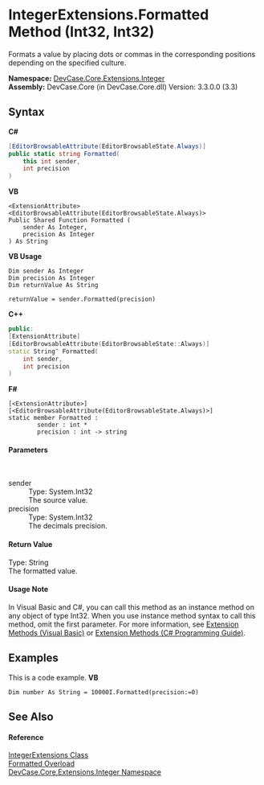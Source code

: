 # IntegerExtensions.Formatted Method (Int32, Int32)
 

Formats a value by placing dots or commas in the corresponding positions depending on the specified culture.

**Namespace:**&nbsp;<a href="N_DevCase_Core_Extensions_Integer">DevCase.Core.Extensions.Integer</a><br />**Assembly:**&nbsp;DevCase.Core (in DevCase.Core.dll) Version: 3.3.0.0 (3.3)

## Syntax

**C#**<br />
``` C#
[EditorBrowsableAttribute(EditorBrowsableState.Always)]
public static string Formatted(
	this int sender,
	int precision
)
```

**VB**<br />
``` VB
<ExtensionAttribute>
<EditorBrowsableAttribute(EditorBrowsableState.Always)>
Public Shared Function Formatted ( 
	sender As Integer,
	precision As Integer
) As String
```

**VB Usage**<br />
``` VB Usage
Dim sender As Integer
Dim precision As Integer
Dim returnValue As String

returnValue = sender.Formatted(precision)
```

**C++**<br />
``` C++
public:
[ExtensionAttribute]
[EditorBrowsableAttribute(EditorBrowsableState::Always)]
static String^ Formatted(
	int sender, 
	int precision
)
```

**F#**<br />
``` F#
[<ExtensionAttribute>]
[<EditorBrowsableAttribute(EditorBrowsableState.Always)>]
static member Formatted : 
        sender : int * 
        precision : int -> string 

```


#### Parameters
&nbsp;<dl><dt>sender</dt><dd>Type: System.Int32<br />The source value.</dd><dt>precision</dt><dd>Type: System.Int32<br />The decimals precision.</dd></dl>

#### Return Value
Type: String<br />The formatted value.

#### Usage Note
In Visual Basic and C#, you can call this method as an instance method on any object of type Int32. When you use instance method syntax to call this method, omit the first parameter. For more information, see <a href="https://docs.microsoft.com/dotnet/visual-basic/programming-guide/language-features/procedures/extension-methods">Extension Methods (Visual Basic)</a> or <a href="https://docs.microsoft.com/dotnet/csharp/programming-guide/classes-and-structs/extension-methods">Extension Methods (C# Programming Guide)</a>.

## Examples
This is a code example. 
**VB**<br />
``` VB
Dim number As String = 10000I.Formatted(precision:=0)
```


## See Also


#### Reference
<a href="T_DevCase_Core_Extensions_Integer_IntegerExtensions">IntegerExtensions Class</a><br /><a href="Overload_DevCase_Core_Extensions_Integer_IntegerExtensions_Formatted">Formatted Overload</a><br /><a href="N_DevCase_Core_Extensions_Integer">DevCase.Core.Extensions.Integer Namespace</a><br />